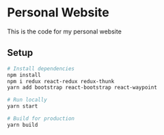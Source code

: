 # Personal Website

This is the code for my personal website

## Setup

```bash
# Install dependencies
npm install
npm i redux react-redux redux-thunk
yarn add bootstrap react-bootstrap react-waypoint

# Run locally
yarn start

# Build for production
yarn build
```